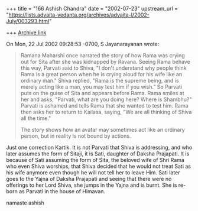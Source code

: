 +++
title = "166 Ashish Chandra"
date = "2002-07-23"
upstream_url = "https://lists.advaita-vedanta.org/archives/advaita-l/2002-July/003293.html"

+++
[Archive link](https://lists.advaita-vedanta.org/archives/advaita-l/2002-July/003293.html)

On Mon, 22 Jul 2002 09:28:53 -0700, S Jayanarayanan <sjayana at YAHOO.COM>
wrote:
>
>Ramana Maharshi once narrated the story of how Rama
>was crying out for Sita after she was kidnapped by
>Ravana. Seeing Rama behave this way, Parvati said to
>Shiva, "I don't understand why people think Rama is a
>great person when he is crying aloud for his wife like
>an ordinary man." Shiva replied, "Rama is the supreme
>being, and is merely acting like a man, you may test
>him if you wish." So Parvati puts on the guise of Sita
>and appears before Rama. Rama smiles at her and asks,
>"Parvati, what are you doing here? Where is Shambhu?"
>Parvati is ashamed and tells Rama that she wanted to
>test him. Rama then asks her to return to Kailasa,
>saying, "We are all thinking of Shiva all the time."
>
>The story shows how an avatar may sometimes act like
>an ordinary person, but in reality is not bound by
>actions.
>

Just one correction Kartik. It is not Parvati that Shiva is addressing, and
who later assumes the form of Sitaji, it is Sati, daughter of Daksha
Prajapati. It is because of Sati assuming the form of Sita, the beloved
wife of Shri Rama who even Shiva worships, that Shiva decided that he would
not treat Sati as his wife anymore even though he will not tell her to
leave Him. Sati later goes to the Yajna of Daksha Prajapati and seeing that
there were no offerings to her Lord Shiva, she jumps in the Yajna and is
burnt. She is re-born as Parvati in the house of Himavan.

namaste
ashish

